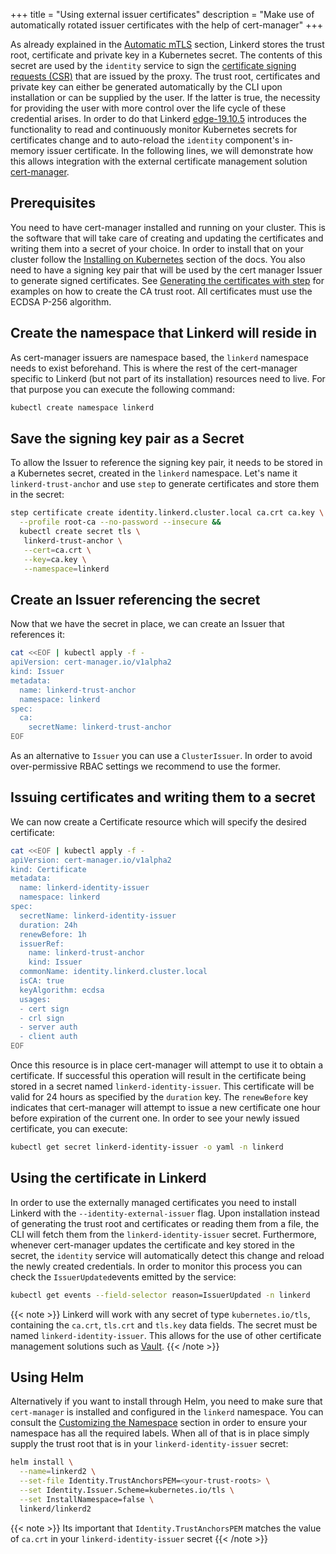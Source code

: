 +++
title = "Using external issuer certificates"
description = "Make use of automatically rotated issuer certificates with the help of cert-manager"
+++

As already explained in the
[Automatic mTLS](/2/features/automatic-mtls/#how-does-it-work) section, Linkerd
stores the trust root, certificate and private key in a Kubernetes secret.
The contents of this secret are used by the `identity` service to sign the
[certificate signing requests (CSR)](https://en.wikipedia.org/wiki/Certificate_signing_request)
that are issued by the proxy. The trust root, certificates and private key
can either be generated automatically by the CLI upon installation or can
be supplied by the user. If the latter is true, the necessity for providing
the user with more control over the life cycle of these credential arises.
In order to do that Linkerd [edge-19.10.5](https://github.com/linkerd/linkerd2/releases/tag/edge-19.10.5)
introduces the functionality to read and continuously monitor Kubernetes
secrets for certificates change and to auto-reload the `identity` component's
in-memory issuer certificate. In the following lines, we will demonstrate how
this allows integration with the external certificate management solution
[cert-manager](https://github.com/jetstack/cert-manager).

## Prerequisites

You need to have cert-manager installed and running on your cluster. This
is the software that will take care of creating and updating the certificates
and writing them into a secret of your choice. In order to install that on your
cluster follow the
[Installing on Kubernetes](https://docs.cert-manager.io/en/latest/getting-started/install/kubernetes.html)
section of the docs. You also need to have a signing key pair that will be used
by the cert manager Issuer to generate signed certificates. See
[Generating the certificates with step](/2/tasks/generate-certificates/#generating-the-certificates-with-step)
for examples on how to create the CA trust root. All certificates must use the
ECDSA P-256 algorithm.

## Create the namespace that Linkerd will reside in

As cert-manager issuers are namespace based, the `linkerd` namespace needs to
exist beforehand. This is where the rest of the cert-manager specific to
Linkerd (but not part of its installation) resources need to live. For that
purpose you can execute the following command:

```bash
kubectl create namespace linkerd
```

## Save the signing key pair as a Secret

To allow the Issuer to reference the signing key pair, it needs to be stored in
a Kubernetes secret, created in the `linkerd` namespace. Let's name it
`linkerd-trust-anchor` and use `step` to generate certificates and store them
in the secret:

```bash
step certificate create identity.linkerd.cluster.local ca.crt ca.key \
  --profile root-ca --no-password --insecure &&
  kubectl create secret tls \
   linkerd-trust-anchor \
   --cert=ca.crt \
   --key=ca.key \
   --namespace=linkerd
```

## Create an Issuer referencing the secret

Now that we have the secret in place, we can create an Issuer that
references it:

```bash
cat <<EOF | kubectl apply -f -
apiVersion: cert-manager.io/v1alpha2
kind: Issuer
metadata:
  name: linkerd-trust-anchor
  namespace: linkerd
spec:
  ca:
    secretName: linkerd-trust-anchor
EOF
```

As an alternative to `Issuer` you can use a `ClusterIssuer`. In order to avoid
over-permissive RBAC settings we recommend to use the former.

## Issuing certificates and writing them to a secret

We can now create a Certificate resource which will specify the desired
certificate:

```bash
cat <<EOF | kubectl apply -f -
apiVersion: cert-manager.io/v1alpha2
kind: Certificate
metadata:
  name: linkerd-identity-issuer
  namespace: linkerd
spec:
  secretName: linkerd-identity-issuer
  duration: 24h
  renewBefore: 1h
  issuerRef:
    name: linkerd-trust-anchor
    kind: Issuer
  commonName: identity.linkerd.cluster.local
  isCA: true
  keyAlgorithm: ecdsa
  usages:
  - cert sign
  - crl sign
  - server auth
  - client auth
EOF
```

Once this resource is in place cert-manager will attempt to use it to obtain
a certificate. If successful this operation will result in the certificate
being stored in a secret named `linkerd-identity-issuer`. This certificate will
be valid for 24 hours as specified by the `duration` key. The `renewBefore` key
indicates that cert-manager will attempt to issue a new certificate one hour
before expiration of the current one. In order to see your newly issued
certificate, you can execute:

```bash
kubectl get secret linkerd-identity-issuer -o yaml -n linkerd
```

## Using the certificate in Linkerd

In order to use the externally managed certificates you need to install Linkerd
with the `--identity-external-issuer` flag. Upon installation instead of
generating the trust root and certificates or reading them from a file, the CLI
will fetch them from the `linkerd-identity-issuer` secret. Furthermore,
whenever cert-manager updates the certificate and key stored in the secret, the
`identity` service will automatically detect this change and reload the newly
created credentials. In order to monitor this process you can check the
`IssuerUpdated`events emitted by the service:

```bash
kubectl get events --field-selector reason=IssuerUpdated -n linkerd
```

{{< note >}}
Linkerd will work with any secret of type `kubernetes.io/tls`, containing
the `ca.crt`, `tls.crt` and `tls.key` data fields. The secret must be named
`linkerd-identity-issuer`. This allows for the use of other certificate
management solutions such as [Vault](https://www.vaultproject.io).
{{< /note >}}

## Using Helm

Alternatively if you want to install through Helm, you need to make sure that
`cert-manager` is installed and configured in the `linkerd` namespace. You can
consult the [Customizing the Namespace](/2/tasks/install-helm/#customizing-the-namespace)
section in order to ensure your namespace has all the required labels.
When all of that is in place simply supply the trust root that is in your
`linkerd-identity-issuer` secret:

```bash
helm install \
  --name=linkerd2 \
  --set-file Identity.TrustAnchorsPEM=<your-trust-roots> \
  --set Identity.Issuer.Scheme=kubernetes.io/tls \
  --set InstallNamespace=false \
  linkerd/linkerd2
```

{{< note >}}
Its important that `Identity.TrustAnchorsPEM` matches the value of `ca.crt` in your
`linkerd-identity-issuer` secret
{{< /note >}}
